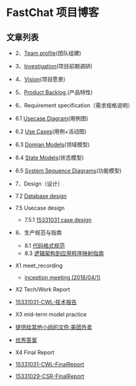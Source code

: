 # FastChat 项目博客

## 文章列表

 - 2、[Team profile](./posts/2Teamprofile.md)(团队组建)
 - 3、[Investigation](./posts/3Investigation.md)(项目前期调研)
 - 4、[Vision](./posts/4Vision.md)(项目愿景)
 - 5、[Product Backlog ](./posts/5ProductBacklog.md)(产品特性)
 - 6、Requirement specification（需求规格说明）
  - 6.1 [Usecase Diagram](./posts/6.1UsecaseDiagram.md)(用例图)
  - 6.2 [Use Cases](./posts/6.2UseCases.md)(用例+活动图)
  - 6.3 [Domian Models](./posts/6.3DomianModels.md)(领域模型)
  - 6.4 [State Models](./posts/6.4StateModels.md)(状态模型)
  - 6.5 [System Sequence Diagrams](./posts/6.5SystemSequenceDiagrams.md)(功能模型) 
 - 7、Design（设计）
  - 7.2  [Database design](./posts/7.2.1用户及权限系统数据库设计.md)
  - 7.5 Usecase design
     - 7.5.1  [15331031 case design](./posts/7.5.1创建群聊casedesign.md)
 - 8、生产规范与指南
   - 8.1  [代码格式规范](./posts/8.1XX代码规范.md)
   - 8.3 [逻辑架构到应用程序映射指南](./posts/8.3逻辑架构到应用程序映射指南.md)
 - X1 meet_recording
   - [inception meeting (2018/04/1)](./posts/第一次会议记录.md)

 - X2 Tech/Work Report
  - [15331031-CWL-技术报告](https://blog.csdn.net/qq_31663969/article/details/79944863)

 - X3 mid-term model practice
  - [提供给其他小组的文件:美团外卖](https://github.com/SYSU703/Dashboard/blob/master/images/15331031-%E7%BE%8E%E5%9B%A2%E5%A4%96%E5%8D%96.pdf)
  - [优秀答案](https://blog.csdn.net/timso1997/article/details/80304363)
 - X4 Final Report
  - [15331031-CWL-FinalReport](./posts/15331031-CWL-FinalReport.md)
  - [15331029-CSR-FinalReport](/posts/15331029-CSR-FinalReport.md)
